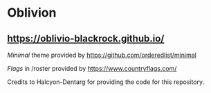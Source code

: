 # Oblivion
## https://oblivio-blackrock.github.io/


*Minimal* theme provided by https://github.com/orderedlist/minimal

*Flags* in /roster provided by https://www.countryflags.com/

Credits to Halcyon-Dentarg for providing the code for this repository.
